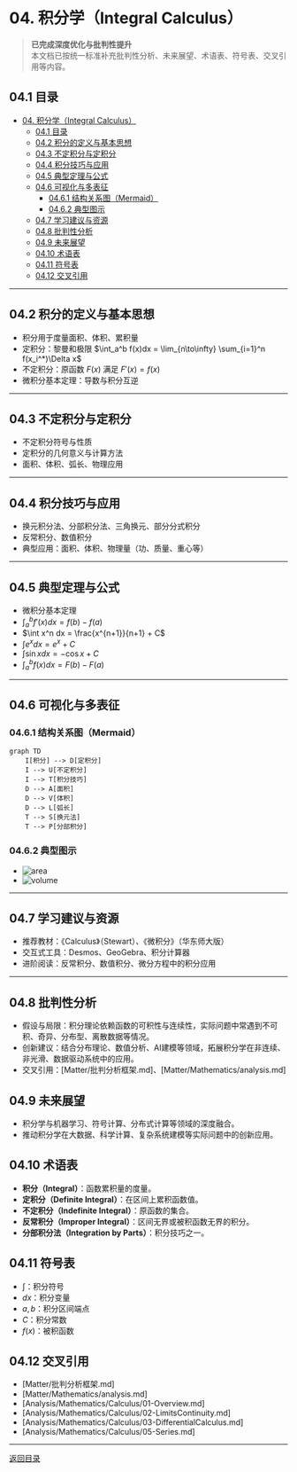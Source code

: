 # 04. 积分学（Integral Calculus）

> **已完成深度优化与批判性提升**  
> 本文档已按统一标准补充批判性分析、未来展望、术语表、符号表、交叉引用等内容。

## 04.1 目录

- [04. 积分学（Integral Calculus）](#04-积分学integral-calculus)
  - [04.1 目录](#041-目录)
  - [04.2 积分的定义与基本思想](#042-积分的定义与基本思想)
  - [04.3 不定积分与定积分](#043-不定积分与定积分)
  - [04.4 积分技巧与应用](#044-积分技巧与应用)
  - [04.5 典型定理与公式](#045-典型定理与公式)
  - [04.6 可视化与多表征](#046-可视化与多表征)
    - [04.6.1 结构关系图（Mermaid）](#0461-结构关系图mermaid)
    - [04.6.2 典型图示](#0462-典型图示)
  - [04.7 学习建议与资源](#047-学习建议与资源)
  - [04.8 批判性分析](#048-批判性分析)
  - [04.9 未来展望](#049-未来展望)
  - [04.10 术语表](#0410-术语表)
  - [04.11 符号表](#0411-符号表)
  - [04.12 交叉引用](#0412-交叉引用)

---

## 04.2 积分的定义与基本思想

- 积分用于度量面积、体积、累积量
- 定积分：黎曼和极限 $\int_a^b f(x)dx = \lim_{n\to\infty} \sum_{i=1}^n f(x_i^*)\Delta x$
- 不定积分：原函数 $F(x)$ 满足 $F'(x) = f(x)$
- 微积分基本定理：导数与积分互逆

---

## 04.3 不定积分与定积分

- 不定积分符号与性质
- 定积分的几何意义与计算方法
- 面积、体积、弧长、物理应用

---

## 04.4 积分技巧与应用

- 换元积分法、分部积分法、三角换元、部分分式积分
- 反常积分、数值积分
- 典型应用：面积、体积、物理量（功、质量、重心等）

---

## 04.5 典型定理与公式

- 微积分基本定理
- $\int_a^b f'(x)dx = f(b) - f(a)$
- $\int x^n dx = \frac{x^{n+1}}{n+1} + C$
- $\int e^x dx = e^x + C$
- $\int \sin x dx = -\cos x + C$
- $\int_a^b f(x)dx = F(b) - F(a)$

---

## 04.6 可视化与多表征

### 04.6.1 结构关系图（Mermaid）

```mermaid
graph TD
    I[积分] --> D[定积分]
    I --> U[不定积分]
    I --> T[积分技巧]
    D --> A[面积]
    D --> V[体积]
    D --> L[弧长]
    T --> S[换元法]
    T --> P[分部积分]
```

### 04.6.2 典型图示

- ![area](https://latex.codecogs.com/svg.image?\int_a^b%20f(x)dx)
- ![volume](https://latex.codecogs.com/svg.image?\text{Volume%20of%20Solid%20of%20Revolution})

---

## 04.7 学习建议与资源

- 推荐教材：《Calculus》（Stewart）、《微积分》（华东师大版）
- 交互式工具：Desmos、GeoGebra、积分计算器
- 进阶阅读：反常积分、数值积分、微分方程中的积分应用

---

## 04.8 批判性分析

- 假设与局限：积分理论依赖函数的可积性与连续性，实际问题中常遇到不可积、奇异、分布型、离散数据等情况。
- 创新建议：结合分布理论、数值分析、AI建模等领域，拓展积分学在非连续、非光滑、数据驱动系统中的应用。
- 交叉引用：[Matter/批判分析框架.md]、[Matter/Mathematics/analysis.md]

## 04.9 未来展望

- 积分学与机器学习、符号计算、分布式计算等领域的深度融合。
- 推动积分学在大数据、科学计算、复杂系统建模等实际问题中的创新应用。

## 04.10 术语表

- **积分（Integral）**：函数累积量的度量。
- **定积分（Definite Integral）**：在区间上累积函数值。
- **不定积分（Indefinite Integral）**：原函数的集合。
- **反常积分（Improper Integral）**：区间无界或被积函数无界的积分。
- **分部积分法（Integration by Parts）**：积分技巧之一。

## 04.11 符号表

- $\int$：积分符号
- $dx$：积分变量
- $a, b$：积分区间端点
- $C$：积分常数
- $f(x)$：被积函数

## 04.12 交叉引用

- [Matter/批判分析框架.md]
- [Matter/Mathematics/analysis.md]
- [Analysis/Mathematics/Calculus/01-Overview.md]
- [Analysis/Mathematics/Calculus/02-LimitsContinuity.md]
- [Analysis/Mathematics/Calculus/03-DifferentialCalculus.md]
- [Analysis/Mathematics/Calculus/05-Series.md]

---

[返回目录](#041-目录)
